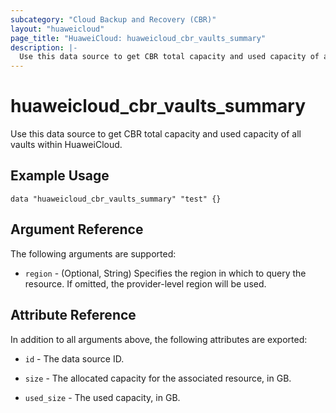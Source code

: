 ```yaml
---
subcategory: "Cloud Backup and Recovery (CBR)"
layout: "huaweicloud"
page_title: "HuaweiCloud: huaweicloud_cbr_vaults_summary"
description: |-
  Use this data source to get CBR total capacity and used capacity of all vaults within HuaweiCloud.
---
```


# huaweicloud_cbr_vaults_summary

Use this data source to get CBR total capacity and used capacity of all vaults within HuaweiCloud.

## Example Usage

```hcl
data "huaweicloud_cbr_vaults_summary" "test" {}
```

## Argument Reference

The following arguments are supported:

* `region` - (Optional, String) Specifies the region in which to query the resource.
  If omitted, the provider-level region will be used.

## Attribute Reference

In addition to all arguments above, the following attributes are exported:

* `id` - The data source ID.

* `size` - The allocated capacity for the associated resource, in GB.

* `used_size` - The used capacity, in GB.
